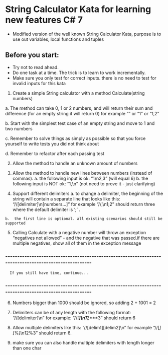 
# String Calculator Kata for learning new features C# 7
* Modified version of the well known String Calculator Kata, purpose is to use out variables, local functions and tuples 

## Before you start:
* Try not to read ahead.
* Do one task at a time. The trick is to learn to work incrementally.
* Make sure you only test for correct inputs. there is no need to test for invalid inputs for this kata 
 
1.  Create a simple String calculator with a method Calculate(string numbers)
 
   a.  The method can take 0, 1 or 2 numbers, and will return their sum and difference 
       (for an empty string it will return 0) for example “” or “1” or “1,2”    
   
   b.  Start with the simplest test case of an empty string and move to 1 and two numbers    
   
   c.  Remember to solve things as simply as possible so that you force yourself to write tests you did not think about    
   
   d.  Remember to refactor after each passing test
 
 2.  Allow the method to handle an unknown amount of numbers
 
 3.  Allow the method to handle new lines between numbers (instead of commas).
    a.  the following input is ok:  “1\n2,3”  (will equal 6)
    b.  the following input is NOT ok:  “1,\n” (not need to prove it - just clarifying)
 
 4.  Support different delimiters
    a.  to change a delimiter, the beginning of the string will contain a separate line that looks like this:   
        “//[delimiter]\n[numbers…]” for example “//;\n1;2” should return three where the default delimiter is ‘;’ .
        
    b.  the first line is optional. all existing scenarios should still be supported
 
 5.  Calling Calculate with a negative number will throw an exception “negatives not allowed” - 
     and the negative that was passed.if there are multiple negatives, show all of them in the exception message
 
  
 ### -----------------------------------------------------------------------------------------------------
      If you still have time, continue...
 ### -----------------------------------------------------------------------------------------------------
 
 6.  Numbers bigger than 1000 should be ignored, so adding 2 + 1001  = 2
 
 7.  Delimiters can be of any length with the following format:  “//[delimiter]\n” for example: “//[***]\n1***2***3” should return 6
 
 8.  Allow multiple delimiters like this:  “//[delim1][delim2]\n” for example “//[*][%]\n1*2%3” should return 6.
 
 9.  make sure you can also handle multiple delimiters with length longer than one char
 

